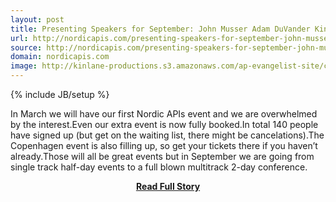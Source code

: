 ```yaml
---
layout: post
title: Presenting Speakers for September: John Musser Adam DuVander Kin Lane | Nordic APIs
url: http://nordicapis.com/presenting-speakers-for-september-john-musser-adam-duvander-kin-lane/
source: http://nordicapis.com/presenting-speakers-for-september-john-musser-adam-duvander-kin-lane/
domain: nordicapis.com
image: http://kinlane-productions.s3.amazonaws.com/ap-evangelist-site/curated/screenshots/9352_api500_com.png
---
```

{% include JB/setup %}<p>In March we will have our first Nordic APIs event and we are overwhelmed by the interest.Even our extra event is now fully booked.In total 140 people have signed up (but get on the waiting list, there might be cancelations).The Copenhagen event is also filling up, so get your tickets there if you haven’t already.Those will all be great events but in September we are going from single track half-day events to a full blown multitrack 2-day conference.</p>
<center><p><a href="http://nordicapis.com/presenting-speakers-for-september-john-musser-adam-duvander-kin-lane/" style='padding:25px; font-sze:18px; font-weight: bold;'>Read Full Story</a></p></center>

